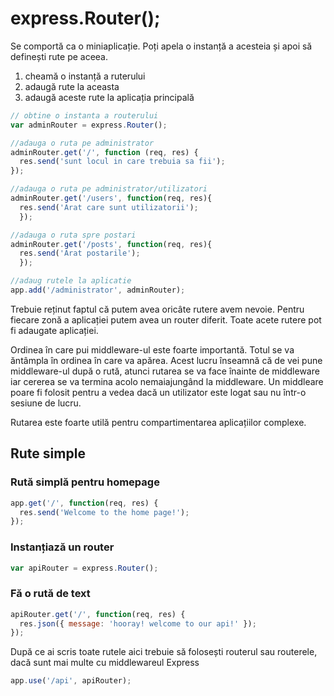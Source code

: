 # express.Router();

Se comportă ca o miniaplicație. Poți apela o instanță a acesteia și apoi să definești rute pe aceea.

1. cheamă o instanță a ruterului
2. adaugă rute la aceasta
3. adaugă aceste rute la aplicația principală

```js
// obtine o instanta a routerului
var adminRouter = express.Router();

//adauga o ruta pe administrator
adminRouter.get('/', function (req, res) {
  res.send('sunt locul in care trebuia sa fii');
});

//adauga o ruta pe administrator/utilizatori
adminRouter.get('/users', function(req, res){
  res.send('Arat care sunt utilizatorii');
  });

//adauga o ruta spre postari
adminRouter.get('/posts', function(req, res){
  res.send('Arat postarile');
  });

//adaug rutele la aplicatie
app.add('/administrator', adminRouter);
```

Trebuie reținut faptul că putem avea oricâte rutere avem nevoie. Pentru fiecare zonă a aplicației putem avea un router diferit.
Toate acete rutere pot fi adaugate aplicației.

Ordinea în care pui middleware-ul este foarte importantă. Totul se va ăntâmpla în ordinea în care va apărea. Acest lucru înseamnă că de vei pune middleware-ul după o rută, atunci rutarea se va face înainte de middleware iar cererea se va termina acolo nemaiajungând la middleware. Un middleare poare fi folosit pentru a vedea dacă un utilizator este logat sau nu într-o sesiune de lucru.

Rutarea este foarte utilă pentru compartimentarea aplicațiilor complexe.


## Rute simple

### Rută simplă pentru homepage

```js
app.get('/', function(req, res) {
  res.send('Welcome to the home page!');
});
```

### Instanțiază un router

```js
var apiRouter = express.Router();
```

### Fă o rută de text

```js
apiRouter.get('/', function(req, res) {
  res.json({ message: 'hooray! welcome to our api!' });
});
```

După ce ai scris toate rutele aici trebuie să folosești routerul sau routerele, dacă sunt mai multe cu middlewareul Express

```js
app.use('/api', apiRouter);
```
